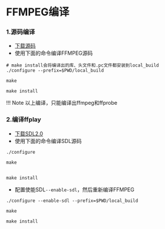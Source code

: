 # FFMPEG编译

### 1.源码编译
* [下载源码](https://ffmpeg.org/download.html)
* 使用下面的命令编译FFMPEG源码

```
# make install会将编译出的库、头文件和.pc文件都安装到local_build
./configure --prefix=$PWD/local_build

make

make install
```

!!! Note
	以上编译，只能编译出ffmpeg和ffprobe

### 2.编译ffplay

* [下载SDL2.0](https://www.libsdl.org/download-2.0.php)
* 使用下面的命令编译SDL源码

```
./configure

make 


make install

```

* 配置使能SDL``` --enable-sdl ```，然后重新编译FFMPEG

```
./configure --enable-sdl --prefix=$PWD/local_build

make

make install

```
